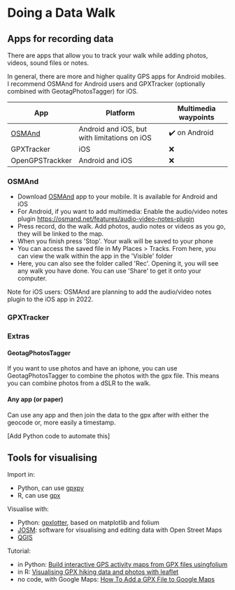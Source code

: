 # Doing a Data Walk

<!-- Apps:

- [Echoes](https://echoes.xyz/)
- [Open GPS Tracker](https://wiki.openstreetmap.org/wiki/Open_GPS_Tracker) -->

## Apps for recording data

There are apps that allow you to track your walk while adding photos, videos, sound files or notes.

In general, there are more and higher quality GPS apps for Android mobiles. I recommend OSMAnd for Android users and GPXTracker (optionally combined with GeotagPhotosTagger) for iOS.

| App | Platform | Multimedia waypoints |
| --- | --- | --- |
| [OSMAnd](https://osmand.net/) | Android and iOS, but with limitations on iOS | :heavy_check_mark: on Android |
| GPXTracker | iOS | :x: |
| OpenGPSTrackker | Android and iOS | :x: |

### OSMAnd

- Download [OSMAnd](https://osmand.net/) app to your mobile. It is available for Android and iOS
- For Android, if you want to add multimedia: Enable the audio/video notes plugin https://osmand.net/features/audio-video-notes-plugin
- Press record, do the walk. Add photos, audio notes or videos as you go, they will be linked to the map.
- When you finish press 'Stop'. Your walk will be saved to your phone
- You can access the saved file in My Places > Tracks. From here, you can view the walk within the app in the 'Visible' folder
- Here, you can also see the folder called 'Rec'. Opening it, you will see any walk you have done. You can use 'Share' to get it onto your computer.

Note for iOS users: OSMAnd are planning to add the audio/video notes plugin to the iOS app in 2022.

### GPXTracker

### Extras

#### GeotagPhotosTagger

If you want to use photos and have an iphone, you can use GeotagPhotosTagger to combine the photos with the gpx file. This means you can combine photos from a dSLR to the walk.

#### Any app (or paper)

Can use any app and then join the data to the gpx after with either the geocode or, more easily a timestamp.

[Add Python code to automate this]

## Tools for visualising

Import in:

- Python, can use [gpxpy](https://pypi.org/project/gpxpy/)
- R, can use [gpx]()

Visualise with:

- Python: [gpxlotter](https://pypi.org/project/gpxplotter/), based on matplotlib and folium
- [JOSM](https://josm.openstreetmap.de/): software for visualising and editing data with Open Street Maps
- [QGIS](https://qgis.org)



Tutorial:

- in Python: [Build interactive GPS activity maps from GPX files usingfolium](https://towardsdatascience.com/build-interactive-gps-activity-maps-from-gpx-files-using-folium-cf9eebba1fe7)
- in R: [Visualising GPX hiking data and photos with leaflet](https://marionlouveaux.fr/blog/gpx-tracks-and-leaflet-interactive-map/)
- no code, with Google Maps: [How To Add a GPX File to Google Maps](https://www.alphr.com/gpx-google-maps/)
